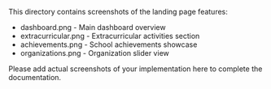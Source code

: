 This directory contains screenshots of the landing page features:

- dashboard.png - Main dashboard overview
- extracurricular.png - Extracurricular activities section
- achievements.png - School achievements showcase
- organizations.png - Organization slider view

Please add actual screenshots of your implementation here to complete the documentation.